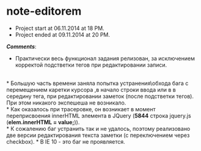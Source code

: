 note-editorem
=============
* Project start at 06.11.2014 at 18 PM.<br>
* Project ended at 09.11.2014 at 20 PM.

<b><i>Comments</i></b>:
<br>
* Практически весь функционал задания релизован, за исключением корректой подстветки тегов при редактировании записи.
<br>
* Большую часть времени заняла попытка устранения\обхода бага с перемещением каретки курсора ,в начало строки ввода или в в середину тега, при редактировании заметок (после подстветки тегов). При этом никакого экспешеша не возникало.
<br>
* Как оказалось при трасеровке, он возникает в момент переприсвоения innerHTML элемента в JQuery (<b>5844</b> строка jquery.js (<b>elem.innerHTML = value;</b>)).
<br>
* К сожалению баг устранить так и не удалось, поэтому реализовано две версии редактирования текста заметки (с переключением через checkbox).
* В IE 10 - это баг не проявляется.
